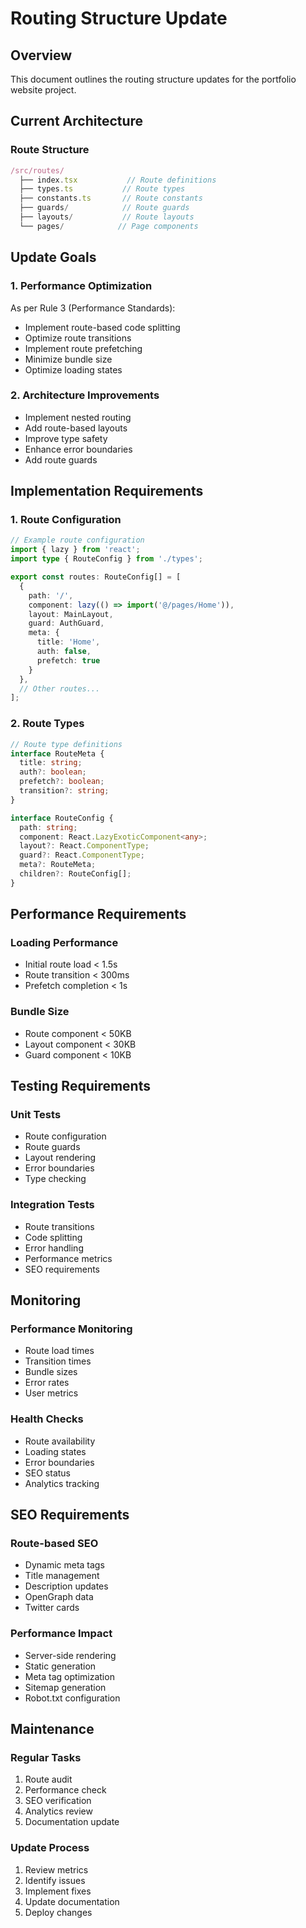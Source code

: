 # Routing Structure Update

## Overview
This document outlines the routing structure updates for the portfolio website project.

## Current Architecture

### Route Structure
```typescript
/src/routes/
  ├── index.tsx           // Route definitions
  ├── types.ts           // Route types
  ├── constants.ts       // Route constants
  ├── guards/            // Route guards
  ├── layouts/           // Route layouts
  └── pages/            // Page components
```

## Update Goals

### 1. Performance Optimization
As per Rule 3 (Performance Standards):
- Implement route-based code splitting
- Optimize route transitions
- Implement route prefetching
- Minimize bundle size
- Optimize loading states

### 2. Architecture Improvements
- Implement nested routing
- Add route-based layouts
- Improve type safety
- Enhance error boundaries
- Add route guards

## Implementation Requirements

### 1. Route Configuration
```typescript
// Example route configuration
import { lazy } from 'react';
import type { RouteConfig } from './types';

export const routes: RouteConfig[] = [
  {
    path: '/',
    component: lazy(() => import('@/pages/Home')),
    layout: MainLayout,
    guard: AuthGuard,
    meta: {
      title: 'Home',
      auth: false,
      prefetch: true
    }
  },
  // Other routes...
];
```

### 2. Route Types
```typescript
// Route type definitions
interface RouteMeta {
  title: string;
  auth?: boolean;
  prefetch?: boolean;
  transition?: string;
}

interface RouteConfig {
  path: string;
  component: React.LazyExoticComponent<any>;
  layout?: React.ComponentType;
  guard?: React.ComponentType;
  meta?: RouteMeta;
  children?: RouteConfig[];
}
```

## Performance Requirements

### Loading Performance
- Initial route load < 1.5s
- Route transition < 300ms
- Prefetch completion < 1s

### Bundle Size
- Route component < 50KB
- Layout component < 30KB
- Guard component < 10KB

## Testing Requirements

### Unit Tests
- Route configuration
- Route guards
- Layout rendering
- Error boundaries
- Type checking

### Integration Tests
- Route transitions
- Code splitting
- Error handling
- Performance metrics
- SEO requirements

## Monitoring

### Performance Monitoring
- Route load times
- Transition times
- Bundle sizes
- Error rates
- User metrics

### Health Checks
- Route availability
- Loading states
- Error boundaries
- SEO status
- Analytics tracking

## SEO Requirements

### Route-based SEO
- Dynamic meta tags
- Title management
- Description updates
- OpenGraph data
- Twitter cards

### Performance Impact
- Server-side rendering
- Static generation
- Meta tag optimization
- Sitemap generation
- Robot.txt configuration

## Maintenance

### Regular Tasks
1. Route audit
2. Performance check
3. SEO verification
4. Analytics review
5. Documentation update

### Update Process
1. Review metrics
2. Identify issues
3. Implement fixes
4. Update documentation
5. Deploy changes
